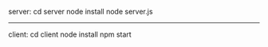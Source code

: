 server:
cd server
node install
node server.js

------------------
client:
cd client
node install
npm start